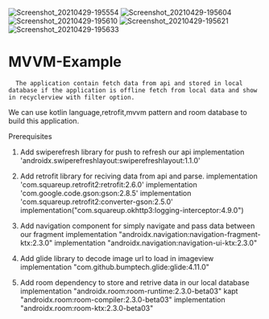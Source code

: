 ![Screenshot_20210429-195554](https://user-images.githubusercontent.com/73162513/116569854-69df6980-a927-11eb-8b39-43bde9124267.png)
![Screenshot_20210429-195604](https://user-images.githubusercontent.com/73162513/116569862-6b109680-a927-11eb-8967-395cd09fa85e.png)
![Screenshot_20210429-195610](https://user-images.githubusercontent.com/73162513/116569866-6ba92d00-a927-11eb-8929-f497c70501c7.png)
![Screenshot_20210429-195621](https://user-images.githubusercontent.com/73162513/116569870-6c41c380-a927-11eb-9629-a381fa01b0f8.png)
![Screenshot_20210429-195633](https://user-images.githubusercontent.com/73162513/116569876-6d72f080-a927-11eb-9898-037f9d1f2448.png)
# MVVM-Example
      The application contain fetch data from api and stored in local database if the application is offline fetch from local data and show in recyclerview with filter option.
   We can use kotlin language,retrofit,mvvm pattern and room database to build this application.

Prerequisites
 1. Add swiperefresh library for push to refresh our api
    implementation 'androidx.swiperefreshlayout:swiperefreshlayout:1.1.0'

 2. Add retrofit library for reciving data from api and parse.
    implementation 'com.squareup.retrofit2:retrofit:2.6.0'
    implementation 'com.google.code.gson:gson:2.8.5'
    implementation 'com.squareup.retrofit2:converter-gson:2.5.0'
    implementation("com.squareup.okhttp3:logging-interceptor:4.9.0")

 3. Add navigation component for simply navigate and pass data between our fragment
    implementation "androidx.navigation:navigation-fragment-ktx:2.3.0"
    implementation "androidx.navigation:navigation-ui-ktx:2.3.0"

 4. Add glide library to decode image url to load in imageview
    implementation "com.github.bumptech.glide:glide:4.11.0"

 5. Add room dependency to store and retrive data in our local database
    implementation "androidx.room:room-runtime:2.3.0-beta03"
    kapt "androidx.room:room-compiler:2.3.0-beta03"
    implementation "androidx.room:room-ktx:2.3.0-beta03"
